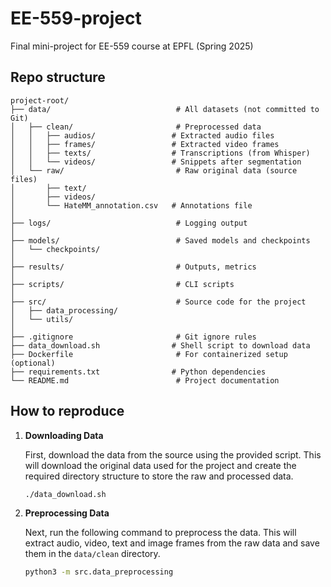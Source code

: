 # EE-559-project
Final mini-project for EE-559 course at EPFL (Spring 2025)


## Repo structure
```
project-root/
├── data/                            # All datasets (not committed to Git)
│   ├── clean/                       # Preprocessed data
│   │   ├── audios/                 # Extracted audio files
│   │   ├── frames/                 # Extracted video frames
│   │   ├── texts/                  # Transcriptions (from Whisper)
│   │   └── videos/                 # Snippets after segmentation
│   └── raw/                         # Raw original data (source files)
│       ├── text/
│       ├── videos/
│       └── HateMM_annotation.csv   # Annotations file
│
├── logs/                            # Logging output
│
├── models/                          # Saved models and checkpoints
│   └── checkpoints/
│
├── results/                         # Outputs, metrics
│
├── scripts/                         # CLI scripts
│
├── src/                             # Source code for the project
│   ├── data_processing/            
│   └── utils/                      
│
├── .gitignore                       # Git ignore rules
├── data_download.sh                # Shell script to download data
├── Dockerfile                       # For containerized setup (optional)
├── requirements.txt                # Python dependencies
└── README.md                        # Project documentation

```

## How to reproduce

1. **Downloading Data**
    
    First, download the data from the source using the provided script. This will download the original data used for the project and create the required directory structure to store the raw and processed data.
    ```bash
    ./data_download.sh
    ```

2. **Preprocessing Data**

    Next, run the following command to preprocess the data. This will extract audio, video, text and image frames from the raw data and save them in the `data/clean` directory.
    ```bash
    python3 -m src.data_preprocessing
    ```